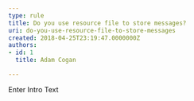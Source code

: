 ```yaml
---
type: rule
title: Do you use resource file to store messages?
uri: do-you-use-resource-file-to-store-messages
created: 2018-04-25T23:19:47.0000000Z
authors:
- id: 1
  title: Adam Cogan

---
```




<span class='intro'> Enter Intro Text </span>





